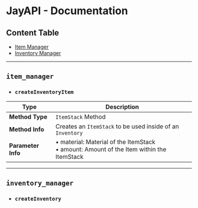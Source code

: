 # JayAPI - Documentation

## Content Table
* [Item Manager](#item-manager)
* [Inventory Manager](#inventory-manager)

--------------
## `item_manager`

* ### `createInventoryItem`
Type | Description
------------ | -------------
**Method Type** | `ItemStack` Method
**Method Info** | Creates an `ItemStack` to be used inside of an `Inventory`
**Parameter Info** | • material: Material of the ItemStack<br>• amount: Amount of the Item within the ItemStack

--------------

## `inventory_manager`

* ### `createInventory`
